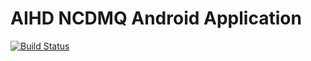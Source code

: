 # AIHD NCDMQ Android Application

[![Build Status](https://travis-ci.org/RodneyOnyi/AIHD-Android-App.png?branch=master)](https://travis-ci.org/RodneyOnyi/AIHD-Android-App)
